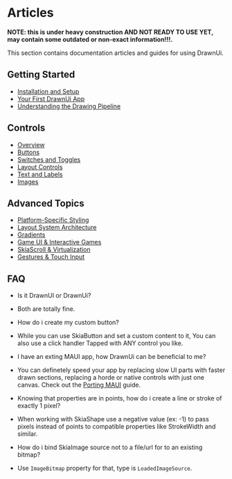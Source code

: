 # Articles

__NOTE: this is under heavy construction AND NOT READY TO USE YET, may contain some outdated or non-exact information!!!.__  

This section contains documentation articles and guides for using DrawnUi.

## Getting Started

- [Installation and Setup](getting-started.md)
- [Your First DrawnUi App](first-app.md)
- [Understanding the Drawing Pipeline](drawing-pipeline.md)

## Controls

- [Overview](controls/index.md)
- [Buttons](controls/buttons.md)
- [Switches and Toggles](controls/switches.md)
- [Layout Controls](controls/layouts.md)
- [Text and Labels](controls/text.md)
- [Images](controls/images.md)

## Advanced Topics

- [Platform-Specific Styling](advanced/platform-styling.md)
- [Layout System Architecture](advanced/layout-system.md)
- [Gradients](advanced/gradients.md)
- [Game UI & Interactive Games](advanced/game-ui.md)
- [SkiaScroll & Virtualization](advanced/skiascroll.md)
- [Gestures & Touch Input](advanced/gestures.md)


## FAQ

- Is it DrawnUI or DrawnUi?
- Both are totally fine.

- How do i create my custom button?
- While you can use SkiaButton and set a custom content to it, You can also use a click handler Tapped with ANY control you like.

- I have an exting MAUI app, how DrawnUi can be beneficial to me?
- You can definetely speed your app by replacing slow UI parts with faster drawn sections, replacing a horde or native controls with just one canvas. Check out the [Porting MAUI](porting-maui.md) guide.

- Knowing that properties are in points, how do i create a line or stroke of exactly 1 pixel?
- When working with SkiaShape use a negative value (ex: -1) to pass pixels instead of points to compatible properties like StrokeWidth and similar.

- How do i bind SkiaImage source not to a file/url for to an existing bitmap?
- Use `ImageBitmap` property for that, type is `LoadedImageSource`.